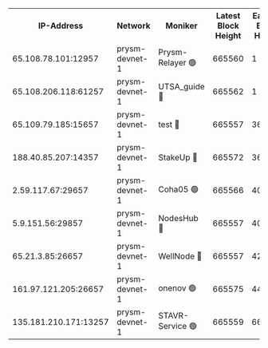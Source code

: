 


<table><tr><th>IP-Address</th><th>Network</th><th>Moniker</th><th>Latest Block Height</th><th>Earliest Block Height</th><th>Catching Up</th><th>Tx Index</th><th>Voting Power</th><th>Version</th><th>Updated</th></tr><tr><td>65.108.78.101:12957</td><td>prysm-devnet-1</td><td>Prysm-Relayer 🟢</td><td>665560</td><td>1</td><td>False</td><td>on</td><td>0</td><td>0.38.10</td><td>unknown</td></tr><tr><td>65.108.206.118:61257</td><td>prysm-devnet-1</td><td>UTSA_guide 🔴</td><td>665562</td><td>1</td><td>False</td><td>on</td><td>50836</td><td>0.38.10</td><td>unknown</td></tr><tr><td>65.109.79.185:15657</td><td>prysm-devnet-1</td><td>test 🔴</td><td>665557</td><td>366000</td><td>False</td><td>off</td><td>17058</td><td>0.38.10</td><td>unknown</td></tr><tr><td>188.40.85.207:14357</td><td>prysm-devnet-1</td><td>StakeUp 🔴</td><td>665572</td><td>366000</td><td>False</td><td>off</td><td>15001</td><td>0.38.10</td><td>unknown</td></tr><tr><td>2.59.117.67:29657</td><td>prysm-devnet-1</td><td>Coha05 🟢</td><td>665566</td><td>401000</td><td>False</td><td>off</td><td>0</td><td>0.38.10</td><td>unknown</td></tr><tr><td>5.9.151.56:29857</td><td>prysm-devnet-1</td><td>NodesHub 🔴</td><td>665557</td><td>406001</td><td>False</td><td>on</td><td>81484</td><td>0.38.10</td><td>unknown</td></tr><tr><td>65.21.3.85:26657</td><td>prysm-devnet-1</td><td>WellNode 🔴</td><td>665557</td><td>427000</td><td>False</td><td>off</td><td>15017</td><td>0.38.10</td><td>unknown</td></tr><tr><td>161.97.121.205:26657</td><td>prysm-devnet-1</td><td>onenov 🟢</td><td>665575</td><td>443000</td><td>False</td><td>on</td><td>0</td><td>0.38.10</td><td>unknown</td></tr><tr><td>135.181.210.171:13257</td><td>prysm-devnet-1</td><td>STAVR-Service 🟢</td><td>665559</td><td>660001</td><td>False</td><td>on</td><td>0</td><td>0.38.10</td><td>unknown</td></tr></table>